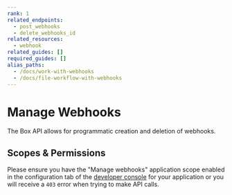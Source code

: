 ```yaml
---
rank: 1
related_endpoints:
  - post_webhooks
  - delete_webhooks_id
related_resources: 
  - webhook
related_guides: []
required_guides: []
alias_paths:
  - /docs/work-with-webhooks
  - /docs/file-workflow-with-webhooks
---
```


# Manage Webhooks

The Box API allows for programmatic creation and deletion of webhooks.

## Scopes & Permissions

Please ensure you have the "Manage webhooks" application scope enabled in the
configuration tab of the [developer console][console] for your application or
you will receive a `403` error when trying to make API calls.

[console]: https://app.box.com/developers/console
